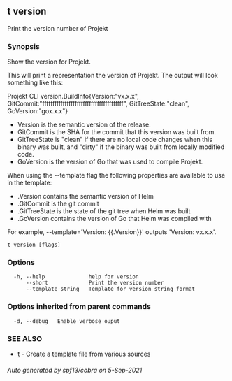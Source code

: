 ## t version

Print the version number of Projekt

### Synopsis


Show the version for Projekt.

This will print a representation the version of Projekt.
The output will look something like this:

Projekt CLI version.BuildInfo{Version:"vx.x.x", GitCommit:"ffffffffffffffffffffffffffffffffffffffff", GitTreeState:"clean", GoVersion:"gox.x.x"}

- Version is the semantic version of the release.
- GitCommit is the SHA for the commit that this version was built from.
- GitTreeState is "clean" if there are no local code changes when this binary was
  built, and "dirty" if the binary was built from locally modified code.
- GoVersion is the version of Go that was used to compile Projekt.

When using the --template flag the following properties are available to use in
the template:

- .Version contains the semantic version of Helm
- .GitCommit is the git commit
- .GitTreeState is the state of the git tree when Helm was built
- .GoVersion contains the version of Go that Helm was compiled with

For example, --template='Version: {{.Version}}' outputs 'Version: vx.x.x'.


```
t version [flags]
```

### Options

```
  -h, --help              help for version
      --short             Print the version number
      --template string   Template for version string format
```

### Options inherited from parent commands

```
  -d, --debug   Enable verbose ouput
```

### SEE ALSO

* [t](t.md)	 - Create a template file from various sources

###### Auto generated by spf13/cobra on 5-Sep-2021
